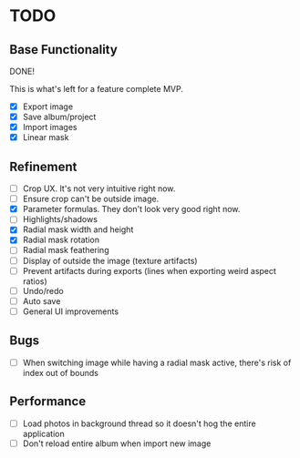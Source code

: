 # TODO

## Base Functionality

DONE!

This is what's left for a feature complete MVP. 

- [X] Export image
- [X] Save album/project
- [X] Import images
- [X] Linear mask

## Refinement

- [ ] Crop UX. It's not very intuitive right now.
- [ ] Ensure crop can't be outside image.
- [X] Parameter formulas. They don't look very good right now.
- [ ] Highlights/shadows
- [X] Radial mask width and height
- [X] Radial mask rotation
- [ ] Radial mask feathering
- [ ] Display of outside the image (texture artifacts)
- [ ] Prevent artifacts during exports (lines when exporting weird aspect ratios)
- [ ] Undo/redo
- [ ] Auto save
- [ ] General UI improvements

## Bugs

- [ ] When switching image while having a radial mask active, there's risk of index out of bounds

## Performance

- [ ] Load photos in background thread so it doesn't hog the entire application
- [ ] Don't reload entire album when import new image